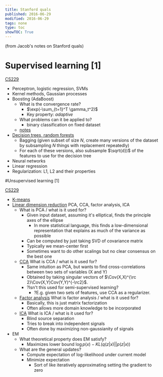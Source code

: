 ```yaml
---
title: Stanford quals
published: 2016-06-29
modified: 2016-06-29
tags: none
type: toc
showTOC: True
---
```


(from Jacob's notes on Stanford quals)

# Supervised learning [1]

[CS229](http://cs229.stanford.edu/materials.html)

* Perceptron, logistic regression, SVMs
* Kernel methods, Gaussian processes
* Boosting (AdaBoost)
	* What is the convergence rate?
		* $\exp(-\sum_{t=1}^T \gamma_t^2)$
		* Key property: *adaptive*
	* What problems can it be applied to?
		* binary classification on fixed dataset
	* [notes](http://cseweb.ucsd.edu/~yfreund/papers/IntroToBoosting.pdf)
* [Decision trees, random forests](cart.html)
	* Bagging (given subset of size $N$, create many versions of the dataset by subsampling $N$ things with replacement repeatedly)
	* For each of these versions, also subsample $\sqrt{d})$ of the features to use for the decision tree
* Neural networks
* Linear regression
* Regularization: L1, L2 and their properties

#Unsupervised learning [1]

[CS229](http://cs229.stanford.edu/materials.html)

* [K-means](matrices/k-means.html)
* [Linear dimension reduction](matrices/dimensionality_reduction.html) PCA, CCA, factor analysis, ICA
	* What is PCA / what is it used for?
	  * Given input dataset, assuming it's elliptical, finds the principle axes of the ellipse
		* In more statistical language, this finds a low-dimensional representation that explains as much of the variance as possible
	  * Can be computed by just taking SVD of covariance matrix
	  * Typically we mean-center first
	  * Sometimes want to do other scalings but no clear consensus on the best one
    * [CCA](matrices/cca.html) What is CCA / what is it used for?
	  * Same intuition as PCA, but wants to find cross-correlations between two sets of variables (X and Y)
	  * Obtained by taking singular vectors of $\Cov(X,X)^{\rc 2}\Cov(X,Y)Cov(Y,Y)^{-\rc2}$.
	  * ?Isn't this used for semi-supervised learning?
		* ?E.g. given two sets of features, use CCA as a regularizer.
	* [Factor analysis](matrices/factor-analysis.html) What is factor analysis / what is it used for?
	  * Basically, this is just matrix factorization
	  * Often allows more domain knowledge to be incorporated
	* [ICA](matrices/ica.html) What is ICA / what is it used for?
	  * Blind source separation
	  * Tries to break into independent signals
	  * Often done by maximizing non-gaussianity of signals
* EM
  * What theoretical property does EM satisfy?
	* Maximizes lower bound $\log p(x)  - KL(q(z|x) || p(z|x))$
  * What are the general updates?
	* Compute expectation of log-likelihood under current model
	* Minimize expectation
	  * Sort of like iteratively approximating setting the gradient to zero

